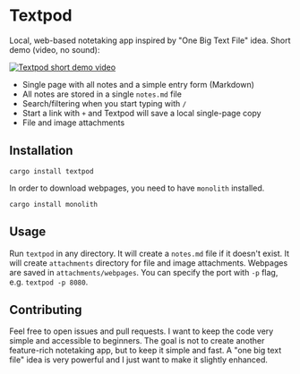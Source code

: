 # Textpod

Local, web-based notetaking app inspired by "One Big Text File" idea. Short demo (video, no sound):

[![Textpod short demo video](https://img.youtube.com/vi/VAqJJxaJNVM/0.jpg)](https://www.youtube.com/watch?v=VAqJJxaJNVM)


- Single page with all notes and a simple entry form (Markdown)
- All notes are stored in a single `notes.md` file
- Search/filtering when you start typing with `/`
- Start a link with `+` and Textpod will save a local single-page copy
- File and image attachments

## Installation

```
cargo install textpod
```

In order to download webpages, you need to have `monolith` installed.

```
cargo install monolith
```

## Usage

Run `textpod` in any directory. It will create a `notes.md` file if it doesn't exist. It will create `attachments` directory for file and image attachments.
Webpages are saved in `attachments/webpages`. You can specify the port with `-p` flag, e.g. `textpod -p 8080`.

## Contributing

Feel free to open issues and pull requests. I want to keep the code very simple and accessible to beginners. The goal is not to create another feature-rich notetaking app, but to keep it simple and fast.
A "one big text file" idea is very powerful and I just want to make it slightly enhanced.
